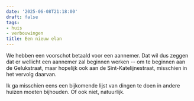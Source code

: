 ```yaml
---
date: '2025-06-08T21:18:00'
draft: false
tags:
- huis
- verbouwingen
title: Een nieuw elan
---
```


We hebben een voorschot betaald voor een aannemer. Dat wil dus zeggen dat er wellicht een aannemer zal beginnen werken -- om te beginnen aan de Gelukstraat, maar hopelijk ook aan de Sint-Katelijnestraat, misschien in het vervolg daarvan.

Ik ga misschien eens een bijkomende lijst van dingen te doen in andere huizen moeten bijhouden. Of ook niet, natuurlijk.
